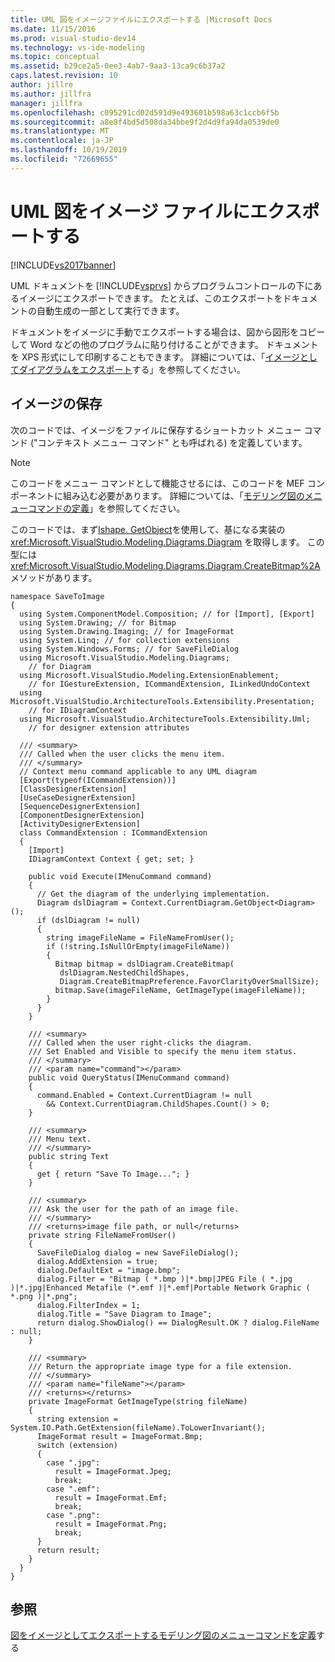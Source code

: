 ```yaml
---
title: UML 図をイメージファイルにエクスポートする |Microsoft Docs
ms.date: 11/15/2016
ms.prod: visual-studio-dev14
ms.technology: vs-ide-modeling
ms.topic: conceptual
ms.assetid: b29ce2a5-0ee3-4ab7-9aa3-13ca9c6b37a2
caps.latest.revision: 10
author: jillre
ms.author: jillfra
manager: jillfra
ms.openlocfilehash: c095291cd02d591d9e493601b598a63c1ccb6f5b
ms.sourcegitcommit: a8e8f4bd5d508da34bbe9f2d4d9fa94da0539de0
ms.translationtype: MT
ms.contentlocale: ja-JP
ms.lasthandoff: 10/19/2019
ms.locfileid: "72669655"
---
```

# <a name="export-uml-diagrams-to-image-files"></a>UML 図をイメージ ファイルにエクスポートする
[!INCLUDE[vs2017banner](../includes/vs2017banner.md)]

UML ドキュメントを [!INCLUDE[vsprvs](../includes/vsprvs-md.md)] からプログラムコントロールの下にあるイメージにエクスポートできます。 たとえば、このエクスポートをドキュメントの自動生成の一部として実行できます。

 ドキュメントをイメージに手動でエクスポートする場合は、図から図形をコピーして Word などの他のプログラムに貼り付けることができます。 ドキュメントを XPS 形式にして印刷することもできます。 詳細については、「[イメージとしてダイアグラムをエクスポート](../modeling/export-diagrams-as-images.md)する」を参照してください。

## <a name="saving-an-image"></a>イメージの保存
 次のコードでは、イメージをファイルに保存するショートカット メニュー コマンド ("コンテキスト メニュー コマンド" とも呼ばれる) を定義しています。

> [!NOTE]
> このコードをメニュー コマンドとして機能させるには、このコードを MEF コンポーネントに組み込む必要があります。 詳細については、「[モデリング図のメニューコマンドの定義](../modeling/define-a-menu-command-on-a-modeling-diagram.md)」を参照してください。

 このコードでは、まず[Ishape. GetObject](/previous-versions/ee789371(v=vs.140))を使用して、基になる実装の <xref:Microsoft.VisualStudio.Modeling.Diagrams.Diagram> を取得します。 この型には <xref:Microsoft.VisualStudio.Modeling.Diagrams.Diagram.CreateBitmap%2A> メソッドがあります。

```
namespace SaveToImage
{
  using System.ComponentModel.Composition; // for [Import], [Export]
  using System.Drawing; // for Bitmap
  using System.Drawing.Imaging; // for ImageFormat
  using System.Linq; // for collection extensions
  using System.Windows.Forms; // for SaveFileDialog
  using Microsoft.VisualStudio.Modeling.Diagrams;
    // for Diagram
  using Microsoft.VisualStudio.Modeling.ExtensionEnablement;
    // for IGestureExtension, ICommandExtension, ILinkedUndoContext
  using Microsoft.VisualStudio.ArchitectureTools.Extensibility.Presentation;
    // for IDiagramContext
  using Microsoft.VisualStudio.ArchitectureTools.Extensibility.Uml;
    // for designer extension attributes

  /// <summary>
  /// Called when the user clicks the menu item.
  /// </summary>
  // Context menu command applicable to any UML diagram
  [Export(typeof(ICommandExtension))]
  [ClassDesignerExtension]
  [UseCaseDesignerExtension]
  [SequenceDesignerExtension]
  [ComponentDesignerExtension]
  [ActivityDesignerExtension]
  class CommandExtension : ICommandExtension
  {
    [Import]
    IDiagramContext Context { get; set; }

    public void Execute(IMenuCommand command)
    {
      // Get the diagram of the underlying implementation.
      Diagram dslDiagram = Context.CurrentDiagram.GetObject<Diagram>();
      if (dslDiagram != null)
      {
        string imageFileName = FileNameFromUser();
        if (!string.IsNullOrEmpty(imageFileName))
        {
          Bitmap bitmap = dslDiagram.CreateBitmap(
           dslDiagram.NestedChildShapes,
           Diagram.CreateBitmapPreference.FavorClarityOverSmallSize);
          bitmap.Save(imageFileName, GetImageType(imageFileName));
        }
      }
    }

    /// <summary>
    /// Called when the user right-clicks the diagram.
    /// Set Enabled and Visible to specify the menu item status.
    /// </summary>
    /// <param name="command"></param>
    public void QueryStatus(IMenuCommand command)
    {
      command.Enabled = Context.CurrentDiagram != null
        && Context.CurrentDiagram.ChildShapes.Count() > 0;
    }

    /// <summary>
    /// Menu text.
    /// </summary>
    public string Text
    {
      get { return "Save To Image..."; }
    }

    /// <summary>
    /// Ask the user for the path of an image file.
    /// </summary>
    /// <returns>image file path, or null</returns>
    private string FileNameFromUser()
    {
      SaveFileDialog dialog = new SaveFileDialog();
      dialog.AddExtension = true;
      dialog.DefaultExt = "image.bmp";
      dialog.Filter = "Bitmap ( *.bmp )|*.bmp|JPEG File ( *.jpg )|*.jpg|Enhanced Metafile (*.emf )|*.emf|Portable Network Graphic ( *.png )|*.png";
      dialog.FilterIndex = 1;
      dialog.Title = "Save Diagram to Image";
      return dialog.ShowDialog() == DialogResult.OK ? dialog.FileName : null;
    }

    /// <summary>
    /// Return the appropriate image type for a file extension.
    /// </summary>
    /// <param name="fileName"></param>
    /// <returns></returns>
    private ImageFormat GetImageType(string fileName)
    {
      string extension = System.IO.Path.GetExtension(fileName).ToLowerInvariant();
      ImageFormat result = ImageFormat.Bmp;
      switch (extension)
      {
        case ".jpg":
          result = ImageFormat.Jpeg;
          break;
        case ".emf":
          result = ImageFormat.Emf;
          break;
        case ".png":
          result = ImageFormat.Png;
          break;
      }
      return result;
    }
  }
}
```

## <a name="see-also"></a>参照
 [図をイメージとしてエクスポート](../modeling/export-diagrams-as-images.md)[するモデリング図のメニューコマンドを定義](../modeling/define-a-menu-command-on-a-modeling-diagram.md)する
